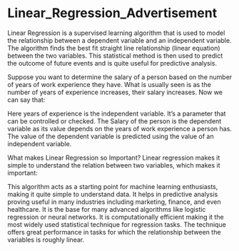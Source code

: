 # Linear_Regression_Advertisement

Linear Regression is a supervised learning algorithm that is used to model the relationship between a dependent variable and an independent variable. The algorithm finds the best fit straight line relationship (linear equation) between the two variables. This statistical method is then used to predict the outcome of future events and is quite useful for predictive analysis.

Suppose you want to determine the salary of a person based on the number of years of work experience they have. What is usually seen is as the number of years of experience increases, their salary increases. Now we can say that:

Here years of experience is the independent variable. It’s a parameter that can be controlled or checked.
The Salary of the person is the dependent variable as its value depends on the years of work experience a person has.
The value of the dependent variable is predicted using the value of an independent variable.

What makes Linear Regression so Important?
Linear regression makes it simple to understand the relation between two variables, which makes it important:

This algorithm acts as a starting point for machine learning enthusiasts, making it quite simple to understand data.
It helps in predictive analysis proving useful in many industries including marketing, finance, and even healthcare.
It is the base for many advanced algorithms like logistic regression or neural networks.
It is computationally efficient making it the most widely used statistical technique for regression tasks.
The technique offers great performance in tasks for which the relationship between the variables is roughly linear.
